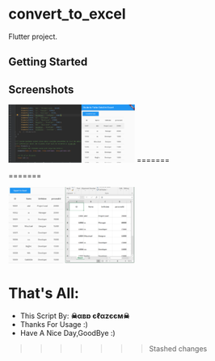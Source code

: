 # convert_to_excel


 Flutter project.

## Getting Started

## Screenshots
<p>
<img src="https://github.com/abdalazeim/convert_to_excel/blob/master/img/Capture.PNG" alt="login screen" width = "250" >
 =======
<p>

 =======
<p>
 <img src="https://github.com/abdalazeim/convert_to_excel/blob/master/img/2.PNG" alt="dark sign up"width = "250" >

# That's All:
 - This Script By:  **☠αвɒ єℓαzєєм☠**
 - Thanks For Usage :)
 - Have A Nice Day,GoodBye :)

>>>>>>> Stashed changes
